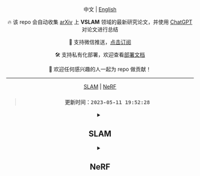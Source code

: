 <div align="center">

中文 | [English](./README.md)

🔥 该 repo 会自动收集 [arXiv](https://arxiv.org/) 上 **VSLAM** 领域的最新研究论文，并使用 [ChatGPT](https://chat.openai.com) 对论文进行总结

🔔 支持微信推送，[点击订阅](https://wxpusher.zjiecode.com/wxuser/?type=2&id=9888#/follow)

🛠️ 支持私有化部署，欢迎查看[部署文档](./DEPLOY.md#部署)

🤗 欢迎任何感兴趣的人一起为 repo 做贡献！

---

[SLAM](#SLAM) | [NeRF](#NeRF)

> ### `更新时间：2023-05-11 19:52:28`

<details><summary>

## **SLAM**

</summary>

| 发布时间 | 标题 | 总结 |
|:-:|:-:|:-:|

</details>
<details><summary>

## **NeRF**

</summary>

| 发布时间 | 标题 | 总结 |
|:-:|:-:|:-:|

</details>
</div>